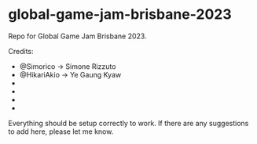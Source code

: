 # global-game-jam-brisbane-2023
Repo for Global Game Jam Brisbane 2023.

Credits:
- @Simorico -> Simone Rizzuto
- @HikariAkio -> Ye Gaung Kyaw
- 
- 
- 
- 

Everything should be setup correctly to work. If there are any suggestions to add here, please let me know.
